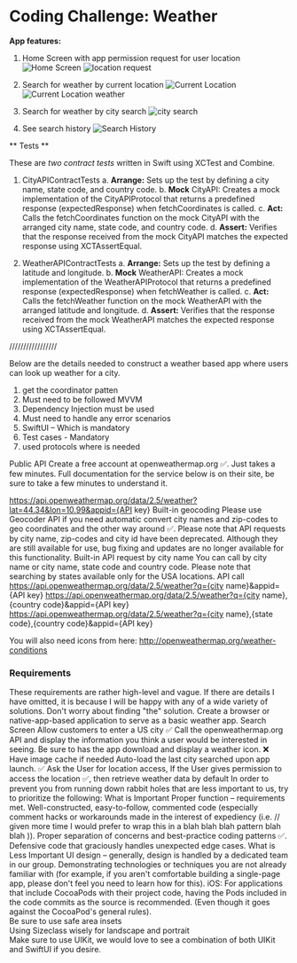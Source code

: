 # Coding Challenge: Weather 

**App features:**
1. Home Screen with app permission request for user location
    ![Home Screen](Images/0home.png)
    ![location request](Images/1LocationPrompt.png)
    
2. Search for weather by current location 
![Current Location](Images/2currentLocation.png)
![Current Location weather](Images/3CurrentLocationCard.png)

3. Search for weather by city search 
![city search](Images/4CitySearch.png)

4. See search history
![Search History](Images/6SearchHistory.png)

** Tests ** 

These are *two contract tests* written in Swift using XCTest and Combine. 
1. CityAPIContractTests
a. **Arrange:** Sets up the test by defining a city name, state code, and country code.
b. **Mock** CityAPI: Creates a mock implementation of the CityAPIProtocol that returns a predefined response (expectedResponse) when fetchCoordinates is called.
c. **Act:** Calls the fetchCoordinates function on the mock CityAPI with the arranged city name, state code, and country code.
d. **Assert:** Verifies that the response received from the mock CityAPI matches the expected response using XCTAssertEqual.

2. WeatherAPIContractTests
a. **Arrange:** Sets up the test by defining a latitude and longitude.
b. **Mock** WeatherAPI: Creates a mock implementation of the WeatherAPIProtocol that returns a predefined response (expectedResponse) when fetchWeather is called.
c. **Act:** Calls the fetchWeather function on the mock WeatherAPI with the arranged latitude and longitude.
d. **Assert:** Verifies that the response received from the mock WeatherAPI matches the expected response using XCTAssertEqual.


/////////////////

Below are the details needed to construct a weather based app where users can look up weather for a city. 

 
1. get the coordinator patten 
2. Must need to be followed MVVM 
3. Dependency Injection must be used 
4. Must need to handle any error scenarios 
5. SwiftUI – Which is mandatory 
6. Test cases - Mandatory
7. used protocols where is needed 
             

Public API
Create a free account at openweathermap.org ✅. Just takes a few minutes. Full documentation for the service below is on their site, be sure to take a few minutes to understand it. 
 
https://api.openweathermap.org/data/2.5/weather?lat=44.34&lon=10.99&appid={API key} 
Built-in geocoding 
Please use Geocoder API if you need automatic convert city names and zip-codes to geo coordinates and the other way around ✅. 
Please note that API requests by city name, zip-codes and city id have been deprecated. Although they are still available for use, bug fixing and updates are no longer available for this functionality. 
Built-in API request by city name 
You can call by city name or city name, state code and country code. Please note that searching by states available only for the USA locations. 
API call 
https://api.openweathermap.org/data/2.5/weather?q={city name}&appid={API key} 
https://api.openweathermap.org/data/2.5/weather?q={city name},{country code}&appid={API key} 
https://api.openweathermap.org/data/2.5/weather?q={city name},{state code},{country code}&appid={API key} 
  
You will also need icons from here: 
http://openweathermap.org/weather-conditions 
  
### Requirements
These requirements are rather high-level and vague. If there are details I have omitted, it is because I will be happy with any of a wide variety of solutions. Don't worry about finding "the" solution. 
Create a browser or native-app-based application to serve as a basic weather app. 
Search Screen 
Allow customers to enter a US city ✅
Call the openweathermap.org API and display the information you think a user would be interested in seeing. Be sure to has the app download and display a weather icon. ❌
Have image cache if needed 
Auto-load the last city searched upon app launch. ✅
Ask the User for location access, If the User gives permission to access the location ✅, then retrieve weather data by default 
In order to prevent you from running down rabbit holes that are less important to us, try to prioritize the following: 
What is Important 
Proper function – requirements met. 
Well-constructed, easy-to-follow, commented code (especially comment hacks or workarounds made in the interest of expediency (i.e. // given more time I would prefer to wrap this in a blah blah blah pattern blah blah )). 
Proper separation of concerns and best-practice coding patterns ✅. 
Defensive code that graciously handles unexpected edge cases. 
What is Less Important 
UI design – generally, design is handled by a dedicated team in our group. 
Demonstrating technologies or techniques you are not already familiar with (for example, if you aren't comfortable building a single-page app, please don't feel you need to learn how for this). 
iOS: 
For applications that include CocoaPods with their project code, having the Pods included in the code commits as the source is recommended. (Even though it goes against the CocoaPod's general rules).  
Be sure to use safe area insets  
Using Sizeclass wisely for landscape and portrait   
Make sure to use UIKit, we would love to see a combination of both UIKit and SwiftUI if you desire. 
